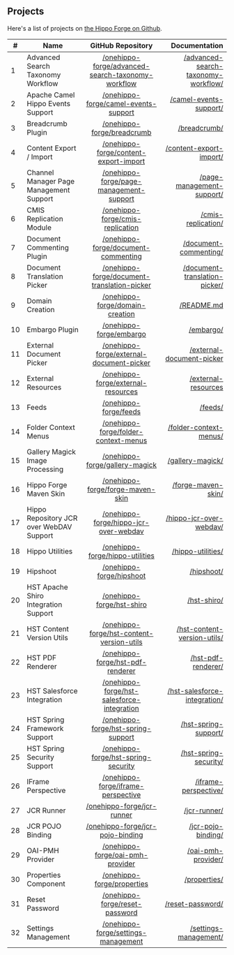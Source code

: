 
## Projects

Here's a list of projects on [the Hippo Forge on Github](https://github.com/onehippo-forge).

| # | Name                   | GitHub Repository |  Documentation |
|---| ---------------------- |:----------------------:| -----------:|
| 1 | Advanced Search Taxonomy Workflow | [/onehippo-forge/advanced-search-taxonomy-workflow](https://github.com/onehippo-forge/advanced-search-taxonomy-workflow) | [/advanced-search-taxonomy-workflow/](https://onehippo-forge.github.io/advanced-search-taxonomy-workflow/)
| 2 | Apache Camel Hippo Events Support | [/onehippo-forge/camel-events-support](https://github.com/onehippo-forge/camel-events-support) | [/camel-events-support/](https://onehippo-forge.github.io/camel-events-support/)
| 3 | Breadcrumb Plugin | [/onehippo-forge/breadcrumb](https://github.com/onehippo-forge/breadcrumb) | [/breadcrumb/](https://onehippo-forge.github.io/breadcrumb/)
| 4 | Content Export / Import | [/onehippo-forge/content-export-import](https://github.com/onehippo-forge/content-export-import) | [/content-export-import/](https://onehippo-forge.github.io/content-export-import/)
| 5 | Channel Manager Page Management Support | [/onehippo-forge/page-management-support](https://github.com/onehippo-forge/page-management-support) | [/page-management-support/](https://onehippo-forge.github.io/page-management-support/)
| 6 | CMIS Replication Module | [/onehippo-forge/cmis-replication](https://github.com/onehippo-forge/cmis-replication) | [/cmis-replication/](https://onehippo-forge.github.io/cmis-replication/) 
| 7 | Document Commenting Plugin | [/onehippo-forge/document-commenting](https://github.com/onehippo-forge/document-commenting) | [/document-commenting/](https://onehippo-forge.github.io/document-commenting/) 
| 8 | Document Translation Picker | [/onehippo-forge/document-translation-picker](https://github.com/onehippo-forge/document-translation-picker) | [/document-translation-picker/](https://onehippo-forge.github.io/document-translation-picker/)
| 9 | Domain Creation | [/onehippo-forge/domain-creation](https://github.com/onehippo-forge/domain-creation) | [/README.md](https://github.com/onehippo-forge/domain-creation/blob/master/README.md)
| 10 | Embargo Plugin | [/onehippo-forge/embargo](https://github.com/onehippo-forge/embargo) | [/embargo/](https://onehippo-forge.github.io/embargo/)
| 11 | External Document Picker | [/onehippo-forge/external-document-picker](https://github.com/onehippo-forge/external-document-picker) | [/external-document-picker](https://onehippo-forge.github.io/external-document-picker/)
| 12 | External Resources  | [/onehippo-forge/external-resources](https://github.com/onehippo-forge/external-resources) | [/external-resources](https://onehippo-forge.github.io/external-resources/)
| 13 | Feeds | [/onehippo-forge/feeds](https://github.com/onehippo-forge/feeds) | [/feeds/](https://onehippo-forge.github.io/feeds/)
| 14 | Folder Context Menus | [/onehippo-forge/folder-context-menus](https://github.com/onehippo-forge/folder-context-menus) | [/folder-context-menus/](https://onehippo-forge.github.io/folder-context-menus/) 
| 15 | Gallery Magick Image Processing | [/onehippo-forge/gallery-magick](https://github.com/onehippo-forge/gallery-magick) | [/gallery-magick/](https://onehippo-forge.github.io/gallery-magick/)
| 16 | Hippo Forge Maven Skin | [/onehippo-forge/forge-maven-skin](https://github.com/onehippo-forge/forge-maven-skin) | [/forge-maven-skin/](https://onehippo-forge.github.io/forge-maven-skin/)
| 17 | Hippo Repository JCR over WebDAV Support | [/onehippo-forge/hippo-jcr-over-webdav](https://github.com/onehippo-forge/hippo-jcr-over-webdav) | [/hippo-jcr-over-webdav/](https://onehippo-forge.github.io/hippo-jcr-over-webdav/) 
| 18 | Hippo Utilities | [/onehippo-forge/hippo-utilities](https://github.com/onehippo-forge/hippo-utilities) | [/hippo-utilities/](https://onehippo-forge.github.io/hippo-utilities/)
| 19 | Hipshoot | [/onehippo-forge/hipshoot](https://github.com/onehippo-forge/hipshoot) | [/hipshoot/](https://onehippo-forge.github.io/hipshoot/)
| 20 | HST Apache Shiro Integration Support | [/onehippo-forge/hst-shiro](https://github.com/onehippo-forge/hst-shiro) | [/hst-shiro/](https://onehippo-forge.github.io/hst-shiro/)
| 21 | HST Content Version Utils | [/onehippo-forge/hst-content-version-utils](https://github.com/onehippo-forge/hst-content-version-utils) | [/hst-content-version-utils/](https://onehippo-forge.github.io/hst-content-version-utils/) 
| 22 | HST PDF Renderer | [/onehippo-forge/hst-pdf-renderer](https://github.com/onehippo-forge/hst-pdf-renderer) | [/hst-pdf-renderer/](https://onehippo-forge.github.io/hst-pdf-renderer/) 
| 23 | HST Salesforce Integration | [/onehippo-forge/hst-salesforce-integration](https://github.com/onehippo-forge/hst-salesforce-integration) | [/hst-salesforce-integration/](https://onehippo-forge.github.io/hst-salesforce-integration/) 
| 24 | HST Spring Framework Support | [/onehippo-forge/hst-spring-support](https://github.com/onehippo-forge/hst-spring-support) | [/hst-spring-support/](https://onehippo-forge.github.io/hst-spring-support/)
| 25 | HST Spring Security Support | [/onehippo-forge/hst-spring-security](https://github.com/onehippo-forge/hst-spring-security) | [/hst-spring-security/](https://onehippo-forge.github.io/hst-spring-security/)
| 26 | IFrame Perspective | [/onehippo-forge/iframe-perspective](https://github.com/onehippo-forge/iframe-perspective) | [/iframe-perspective/](https://onehippo-forge.github.io/iframe-perspective/)
| 27 | JCR Runner | [/onehippo-forge/jcr-runner](https://github.com/onehippo-forge/jcr-runner) | [/jcr-runner/](https://onehippo-forge.github.io/jcr-runner/)
| 28 | JCR POJO Binding | [/onehippo-forge/jcr-pojo-binding](https://github.com/onehippo-forge/jcr-pojo-binding) | [/jcr-pojo-binding/](https://onehippo-forge.github.io/jcr-pojo-binding/)
| 29 | OAI-PMH Provider | [/onehippo-forge/oai-pmh-provider](https://github.com/onehippo-forge/oai-pmh-provider) | [/oai-pmh-provider/](https://onehippo-forge.github.io/oai-pmh-provider/)
| 30 | Properties Component | [/onehippo-forge/properties](https://github.com/onehippo-forge/properties) | [/properties/](https://onehippo-forge.github.io/properties/)
| 31 | Reset Password | [/onehippo-forge/reset-password](https://github.com/onehippo-forge/reset-password) | [/reset-password/](https://onehippo-forge.github.io/reset-password/)
| 32 | Settings Management | [/onehippo-forge/settings-management](https://github.com/onehippo-forge/settings-management) | [/settings-management/](https://onehippo-forge.github.io/settings-management/)
